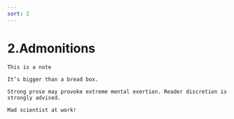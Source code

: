 ```yaml
---
sort: 2
---
```


# 2.Admonitions

```note
This is a note
```

```tip
It’s bigger than a bread box.
```

```warning
Strong prose may provoke extreme mental exertion. Reader discretion is strongly advised.
```

```danger
Mad scientist at work!
```

